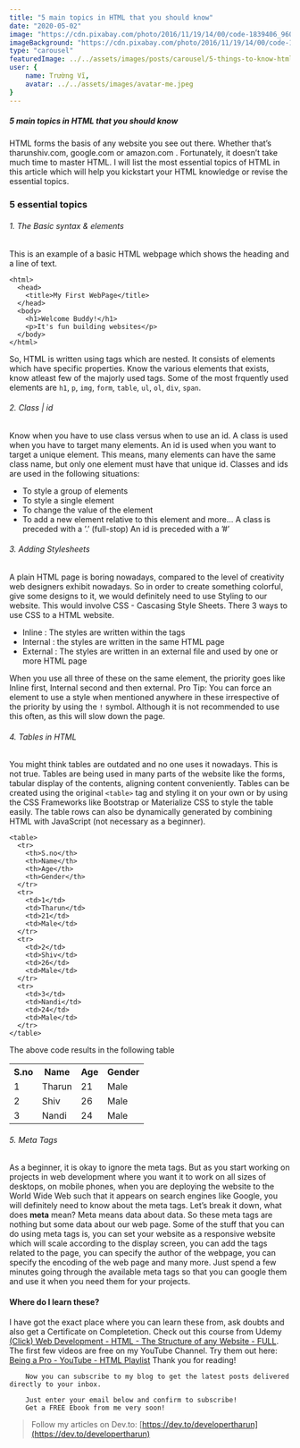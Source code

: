 ```yaml
---
title: "5 main topics in HTML that you should know"
date: "2020-05-02"
image: "https://cdn.pixabay.com/photo/2016/11/19/14/00/code-1839406_960_720.jpg"
imageBackground: "https://cdn.pixabay.com/photo/2016/11/19/14/00/code-1839406_960_720.jpg"
type: "carousel"
featuredImage: ../../assets/images/posts/carousel/5-things-to-know-html.jpeg
user: {
    name: Trường Vĩ,
    avatar: ../../assets/images/avatar-me.jpeg
}
---
```

<section class="post-full-content css-1apapbg e14ijd7g0">

<div>

##### 5 main topics in HTML that you should know

HTML forms the basis of any website you see out there. Whether that’s tharunshiv.com, google.com or amazon.com . Fortunately, it doesn’t take much time to master HTML. I will list the most essential topics of HTML in this article which will help you kickstart your HTML knowledge or revise the essential topics.

### 5 essential topics

###### 1\. The Basic syntax & elements

This is an example of a basic HTML webpage which shows the heading and a line of text.

<div class="gatsby-highlight" data-language="text">

    <html>
      <head>
        <title>My First WebPage</title>
      </head>
      <body>
        <h1>Welcome Buddy!</h1>
        <p>It's fun building websites</p>
      </body>
    </html>

</div>

So, HTML is written using tags which are nested. It consists of elements which have specific properties. Know the various elements that exists, know atleast few of the majorly used tags. Some of the most frquently used elements are `h1`, `p`, `img`, `form`, `table`, `ul`, `ol`, `div`, `span`.

###### 2\. Class | id

Know when you have to use class versus when to use an id. A class is used when you have to target many elements. An id is used when you want to target a unique element. This means, many elements can have the same class name, but only one element must have that unique id. Classes and ids are used in the following situations:

*   To style a group of elements
*   To style a single element
*   To change the value of the element
*   To add a new element relative to this element and more… A class is preceded with a ’.’ (full-stop) An id is preceded with a ’#’

###### 3\. Adding Stylesheets

A plain HTML page is boring nowadays, compared to the level of creativity web designers exhibit nowadays. So in order to create something colorful, give some designs to it, we would definitely need to use Styling to our website. This would involve CSS - Cascasing Style Sheets. There 3 ways to use CSS to a HTML website.

*   Inline : The styles are written within the tags
*   Internal : the styles are written in the same HTML page
*   External : The styles are written in an external file and used by one or more HTML page

When you use all three of these on the same element, the priority goes like Inline first, Internal second and then external. Pro Tip: You can force an element to use a style when mentioned anywhere in these irrespective of the priority by using the `!` symbol. Although it is not recommended to use this often, as this will slow down the page.

###### 4\. Tables in HTML

You might think tables are outdated and no one uses it nowadays. This is not true. Tables are being used in many parts of the website like the forms, tabular display of the contents, aligning content conveniently. Tables can be created using the original `<table>` tag and styling it on your own or by using the CSS Frameworks like Bootstrap or Materialize CSS to style the table easily. The table rows can also be dynamically generated by combining HTML with JavaScript (not necessary as a beginner).

<div class="gatsby-highlight" data-language="text">

    <table>
      <tr>
        <th>S.no</th>
        <th>Name</th>
        <th>Age</th>
        <th>Gender</th>
      </tr>
      <tr>
        <td>1</td>
        <td>Tharun</td>
        <td>21</td>
        <td>Male</td>
      </tr>
      <tr>
        <td>2</td>
        <td>Shiv</td>
        <td>26</td>
        <td>Male</td>
      </tr>
      <tr>
        <td>3</td>
        <td>Nandi</td>
        <td>24</td>
        <td>Male</td>
      </tr>
    </table>

</div>

The above code results in the following table

<table>

<tbody>

<tr>

<th>S.no</th>

<th>Name</th>

<th>Age</th>

<th>Gender</th>

</tr>

<tr>

<td>1</td>

<td>Tharun</td>

<td>21</td>

<td>Male</td>

</tr>

<tr>

<td>2</td>

<td>Shiv</td>

<td>26</td>

<td>Male</td>

</tr>

<tr>

<td>3</td>

<td>Nandi</td>

<td>24</td>

<td>Male</td>

</tr>

</tbody>

</table>

###### 5\. Meta Tags

As a beginner, it is okay to ignore the meta tags. But as you start working on projects in web development where you want it to work on all sizes of desktops, on mobile phones, when you are deploying the website to the World Wide Web such that it appears on search engines like Google, you will definitely need to know about the meta tags. Let’s break it down, what does **meta** mean? Meta means data about data. So these meta tags are nothing but some data about our web page. Some of the stuff that you can do using meta tags is, you can set your website as a responsive website which will scale according to the display screen, you can add the tags related to the page, you can specify the author of the webpage, you can specify the encoding of the web page and many more. Just spend a few minutes going through the available meta tags so that you can google them and use it when you need them for your projects.

#### Where do I learn these?

I have got the exact place where you can learn these from, ask doubts and also get a Certificate on Completetion. Check out this course from Udemy [(Click) Web Development - HTML - The Structure of any Website - FULL](https://www.udemy.com/course/web-dev-html/?referralCode=1FA3D8CA87D66EE2387A). The first few videos are free on my YouTube Channel. Try them out here: [Being a Pro - YouTube - HTML Playlist](https://www.youtube.com/playlist?list=PLQTwHWAmj18Yn7KKUtyFyj5OUydnomeyf) Thank you for reading!

<div class="gatsby-highlight" data-language="text">

        Now you can subscribe to my blog to get the latest posts delivered directly to your inbox.

        Just enter your email below and confirm to subscribe!
        Get a FREE Ebook from me very soon!

</div>

> Follow my articles on Dev.to: [https://dev.to/developertharun](https://dev.to/developertharun)

</div>

</section>